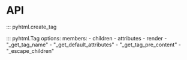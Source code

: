 # API

::: pyhtml.create_tag

::: pyhtml.Tag
    options:
      members:
        - children
        - attributes
        - render
        - "_get_tag_name"
        - "_get_default_attributes"
        - "_get_tag_pre_content"
        - "_escape_children"
